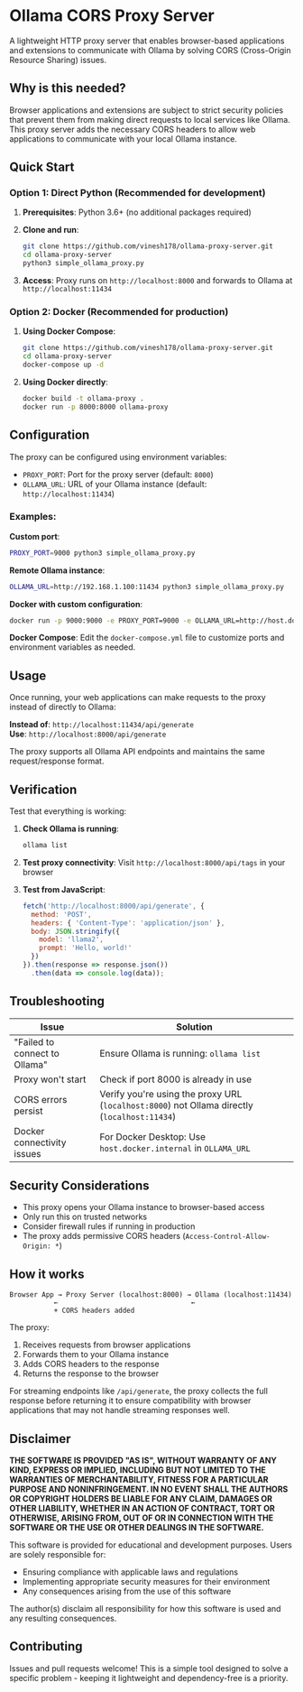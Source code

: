 # Ollama CORS Proxy Server

A lightweight HTTP proxy server that enables browser-based applications and extensions to communicate with Ollama by solving CORS (Cross-Origin Resource Sharing) issues.

## Why is this needed?

Browser applications and extensions are subject to strict security policies that prevent them from making direct requests to local services like Ollama. This proxy server adds the necessary CORS headers to allow web applications to communicate with your local Ollama instance.

## Quick Start

### Option 1: Direct Python (Recommended for development)

1. **Prerequisites**: Python 3.6+ (no additional packages required)

2. **Clone and run**:
   ```bash
   git clone https://github.com/vinesh178/ollama-proxy-server.git
   cd ollama-proxy-server
   python3 simple_ollama_proxy.py
   ```

3. **Access**: Proxy runs on `http://localhost:8000` and forwards to Ollama at `http://localhost:11434`

### Option 2: Docker (Recommended for production)

1. **Using Docker Compose**:
   ```bash
   git clone https://github.com/vinesh178/ollama-proxy-server.git
   cd ollama-proxy-server
   docker-compose up -d
   ```

2. **Using Docker directly**:
   ```bash
   docker build -t ollama-proxy .
   docker run -p 8000:8000 ollama-proxy
   ```

## Configuration

The proxy can be configured using environment variables:

- `PROXY_PORT`: Port for the proxy server (default: `8000`)
- `OLLAMA_URL`: URL of your Ollama instance (default: `http://localhost:11434`)

### Examples:

**Custom port**:
```bash
PROXY_PORT=9000 python3 simple_ollama_proxy.py
```

**Remote Ollama instance**:
```bash
OLLAMA_URL=http://192.168.1.100:11434 python3 simple_ollama_proxy.py
```

**Docker with custom configuration**:
```bash
docker run -p 9000:9000 -e PROXY_PORT=9000 -e OLLAMA_URL=http://host.docker.internal:11434 ollama-proxy
```

**Docker Compose**: Edit the `docker-compose.yml` file to customize ports and environment variables as needed.

## Usage

Once running, your web applications can make requests to the proxy instead of directly to Ollama:

**Instead of**: `http://localhost:11434/api/generate`  
**Use**: `http://localhost:8000/api/generate`

The proxy supports all Ollama API endpoints and maintains the same request/response format.

## Verification

Test that everything is working:

1. **Check Ollama is running**:
   ```bash
   ollama list
   ```

2. **Test proxy connectivity**:
   Visit `http://localhost:8000/api/tags` in your browser

3. **Test from JavaScript**:
   ```javascript
   fetch('http://localhost:8000/api/generate', {
     method: 'POST',
     headers: { 'Content-Type': 'application/json' },
     body: JSON.stringify({
       model: 'llama2',
       prompt: 'Hello, world!'
     })
   }).then(response => response.json())
     .then(data => console.log(data));
   ```

## Troubleshooting

| Issue | Solution |
|-------|----------|
| "Failed to connect to Ollama" | Ensure Ollama is running: `ollama list` |
| Proxy won't start | Check if port 8000 is already in use |
| CORS errors persist | Verify you're using the proxy URL (`localhost:8000`) not Ollama directly (`localhost:11434`) |
| Docker connectivity issues | For Docker Desktop: Use `host.docker.internal` in `OLLAMA_URL` |

## Security Considerations

- This proxy opens your Ollama instance to browser-based access
- Only run this on trusted networks
- Consider firewall rules if running in production
- The proxy adds permissive CORS headers (`Access-Control-Allow-Origin: *`)

## How it works

```
Browser App → Proxy Server (localhost:8000) → Ollama (localhost:11434)
           ←                                 ←
           + CORS headers added
```

The proxy:
1. Receives requests from browser applications
2. Forwards them to your Ollama instance
3. Adds CORS headers to the response
4. Returns the response to the browser

For streaming endpoints like `/api/generate`, the proxy collects the full response before returning it to ensure compatibility with browser applications that may not handle streaming responses well.

## Disclaimer

**THE SOFTWARE IS PROVIDED "AS IS", WITHOUT WARRANTY OF ANY KIND, EXPRESS OR IMPLIED, INCLUDING BUT NOT LIMITED TO THE WARRANTIES OF MERCHANTABILITY, FITNESS FOR A PARTICULAR PURPOSE AND NONINFRINGEMENT. IN NO EVENT SHALL THE AUTHORS OR COPYRIGHT HOLDERS BE LIABLE FOR ANY CLAIM, DAMAGES OR OTHER LIABILITY, WHETHER IN AN ACTION OF CONTRACT, TORT OR OTHERWISE, ARISING FROM, OUT OF OR IN CONNECTION WITH THE SOFTWARE OR THE USE OR OTHER DEALINGS IN THE SOFTWARE.**

This software is provided for educational and development purposes. Users are solely responsible for:
- Ensuring compliance with applicable laws and regulations
- Implementing appropriate security measures for their environment
- Any consequences arising from the use of this software

The author(s) disclaim all responsibility for how this software is used and any resulting consequences.

## Contributing

Issues and pull requests welcome! This is a simple tool designed to solve a specific problem - keeping it lightweight and dependency-free is a priority. 